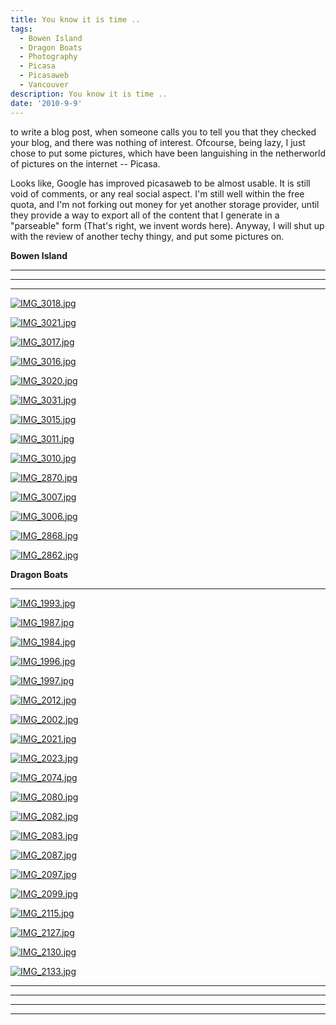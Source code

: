 ```yaml
---
title: You know it is time ..
tags:
  - Bowen Island
  - Dragon Boats
  - Photography
  - Picasa
  - Picasaweb
  - Vancouver
description: You know it is time ..
date: '2010-9-9'
---
```


to write a blog post, when someone calls you to tell you that they checked your blog, and there was nothing of interest. Ofcourse, being lazy, I just chose to put some pictures, which have been languishing in the netherworld of pictures on the internet -- Picasa.

Looks like, Google has improved picasaweb to be almost usable. It is still void of comments, or any real social aspect. I'm still well within the free quota, and I'm not forking out money for yet another storage provider, until they provide a way to export all of the content that I generate in a "parseable" form (That's right, we invent words here). Anyway, I will shut up with the review of another techy thingy, and put some pictures on.

**Bowen Island**

****

****

****

[![IMG_3018.jpg](/images/IMG_3018.jpg)][0]

[![IMG_3021.jpg](/images/IMG_3021.jpg)][1]

[![IMG_3017.jpg](/images/IMG_3017.jpg)][2]

[![IMG_3016.jpg](/images/IMG_3016.jpg)][3]

[![IMG_3020.jpg](/images/IMG_3020.jpg)][4]

[![IMG_3031.jpg](/images/IMG_3031.jpg)][5]

[![IMG_3015.jpg](/images/IMG_3015.jpg)][6]

[![IMG_3011.jpg](/images/IMG_3011.jpg)][7]

[![IMG_3010.jpg](/images/IMG_3010.jpg)][8]

[![IMG_2870.jpg](/images/IMG_2870.jpg)][9]

[![IMG_3007.jpg](/images/IMG_3007.jpg)][10]

[![IMG_3006.jpg](/images/IMG_3006.jpg)][11]

[![IMG_2868.jpg](/images/IMG_2868.jpg)][12]

[![IMG_2862.jpg](/images/IMG_2862.jpg)][13]

**Dragon Boats**

****

[![IMG_1993.jpg](/images/IMG_1993.jpg)][14]

[![IMG_1987.jpg](/images/IMG_1987.jpg)][15]

[![IMG_1984.jpg](/images/IMG_1984.jpg)][16]

[![IMG_1996.jpg](/images/IMG_1996.jpg)][17]

[![IMG_1997.jpg](/images/IMG_1997.jpg)][18]

[![IMG_2012.jpg](/images/IMG_2012.jpg)][19]

[![IMG_2002.jpg](/images/IMG_2002.jpg)][20]

[![IMG_2021.jpg](/images/IMG_2021.jpg)][21]

[![IMG_2023.jpg](/images/IMG_2023.jpg)][22]

[![IMG_2074.jpg](/images/IMG_2074.jpg)][23]

[![IMG_2080.jpg](/images/IMG_2080.jpg)][24]

[![IMG_2082.jpg](/images/IMG_2082.jpg)][25]

[![IMG_2083.jpg](/images/IMG_2083.jpg)][26]

[![IMG_2087.jpg](/images/IMG_2087.jpg)][27]

[![IMG_2097.jpg](/images/IMG_2097.jpg)][28]

[![IMG_2099.jpg](/images/IMG_2099.jpg)][29]

[![IMG_2115.jpg](/images/IMG_2115.jpg)][30]

[![IMG_2127.jpg](/images/IMG_2127.jpg)][31]

[![IMG_2130.jpg](/images/IMG_2130.jpg)][32]

[![IMG_2133.jpg](/images/IMG_2133.jpg)][33]

  
****

****

****

****



[0]: http://picasaweb.google.com/shvelmur/BowenIsland2010#5505536421904149874
[1]: http://picasaweb.google.com/shvelmur/BowenIsland2010#5505536529842094914
[2]: http://picasaweb.google.com/shvelmur/BowenIsland2010#5505536359885383202
[3]: http://picasaweb.google.com/shvelmur/BowenIsland2010#5505536301387285922
[4]: http://picasaweb.google.com/shvelmur/BowenIsland2010#5505536478193988706
[5]: http://picasaweb.google.com/shvelmur/BowenIsland2010#5505536569817939282
[6]: http://picasaweb.google.com/shvelmur/BowenIsland2010#5505536256436005794
[7]: http://picasaweb.google.com/shvelmur/BowenIsland2010#5505536203452100594
[8]: http://picasaweb.google.com/shvelmur/BowenIsland2010#5505536167252880050
[9]: http://picasaweb.google.com/shvelmur/BowenIsland2010#5505535982955599586
[10]: http://picasaweb.google.com/shvelmur/BowenIsland2010#5505536132172482738
[11]: http://picasaweb.google.com/shvelmur/BowenIsland2010#5505536086879322482
[12]: http://picasaweb.google.com/shvelmur/BowenIsland2010#5505535953660710770
[13]: http://picasaweb.google.com/shvelmur/BowenIsland2010#5505535832425663266
[14]: http://picasaweb.google.com/shvelmur/DragonBoatRace#5487302324544655282
[15]: http://picasaweb.google.com/shvelmur/DragonBoatRace#5487302228409661330
[16]: http://picasaweb.google.com/shvelmur/DragonBoatRace#5487302183066771874
[17]: http://picasaweb.google.com/shvelmur/DragonBoatRace#5487302395662816514
[18]: http://picasaweb.google.com/shvelmur/DragonBoatRace#5487302424278749746
[19]: http://picasaweb.google.com/shvelmur/DragonBoatRace#5487302535140197122
[20]: http://picasaweb.google.com/shvelmur/DragonBoatRace#5487302466786859474
[21]: http://picasaweb.google.com/shvelmur/DragonBoatRace#5487302751455031858
[22]: http://picasaweb.google.com/shvelmur/DragonBoatRace#5487302819682338930
[23]: http://picasaweb.google.com/shvelmur/DragonBoatRace#5487303137881747026
[24]: http://picasaweb.google.com/shvelmur/DragonBoatRace#5487303186150121618
[25]: http://picasaweb.google.com/shvelmur/DragonBoatRace#5487303253147232578
[26]: http://picasaweb.google.com/shvelmur/DragonBoatRace#5487303264994970434
[27]: http://picasaweb.google.com/shvelmur/DragonBoatRace#5487303306955917346
[28]: http://picasaweb.google.com/shvelmur/DragonBoatRace#5487303343469547010
[29]: http://picasaweb.google.com/shvelmur/DragonBoatRace#5487303387609167346
[30]: http://picasaweb.google.com/shvelmur/DragonBoatRace#5487303647957994034
[31]: http://picasaweb.google.com/shvelmur/DragonBoatRace#5487303687385559490
[32]: http://picasaweb.google.com/shvelmur/DragonBoatRace#5487303736067183218
[33]: http://picasaweb.google.com/shvelmur/DragonBoatRace#5487303836394127218